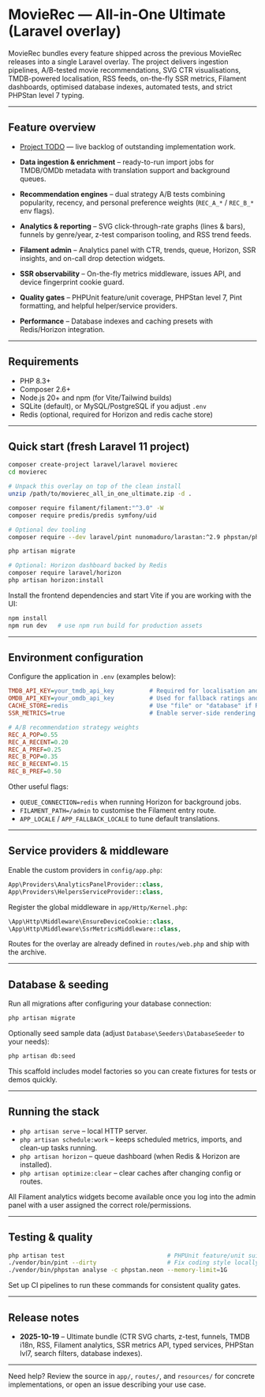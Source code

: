 # MovieRec — All-in-One Ultimate (Laravel overlay)

MovieRec bundles every feature shipped across the previous MovieRec releases into a single Laravel overlay. The project delivers ingestion pipelines, A/B-tested movie recommendations, SVG CTR visualisations, TMDB-powered localisation, RSS feeds, on-the-fly SSR metrics, Filament dashboards, optimised database indexes, automated tests, and strict PHPStan level 7 typing.

---

## Feature overview

- [Project TODO](TODO.md) — live backlog of outstanding implementation work.

- **Data ingestion & enrichment** – ready-to-run import jobs for TMDB/OMDb metadata with translation support and background queues.
- **Recommendation engines** – dual strategy A/B tests combining popularity, recency, and personal preference weights (`REC_A_*` / `REC_B_*` env flags).
- **Analytics & reporting** – SVG click-through-rate graphs (lines & bars), funnels by genre/year, z-test comparison tooling, and RSS trend feeds.
- **Filament admin** – Analytics panel with CTR, trends, queue, Horizon, SSR insights, and on-call drop detection widgets.
- **SSR observability** – On-the-fly metrics middleware, issues API, and device fingerprint cookie guard.
- **Quality gates** – PHPUnit feature/unit coverage, PHPStan level 7, Pint formatting, and helpful helper/service providers.
- **Performance** – Database indexes and caching presets with Redis/Horizon integration.

---

## Requirements

- PHP 8.3+
- Composer 2.6+
- Node.js 20+ and npm (for Vite/Tailwind builds)
- SQLite (default), or MySQL/PostgreSQL if you adjust `.env`
- Redis (optional, required for Horizon and redis cache store)

---

## Quick start (fresh Laravel 11 project)

```bash
composer create-project laravel/laravel movierec
cd movierec

# Unpack this overlay on top of the clean install
unzip /path/to/movierec_all_in_one_ultimate.zip -d .

composer require filament/filament:"^3.0" -W
composer require predis/predis symfony/uid

# Optional dev tooling
composer require --dev laravel/pint nunomaduro/larastan:^2.9 phpstan/phpstan:^1.11

php artisan migrate

# Optional: Horizon dashboard backed by Redis
composer require laravel/horizon
php artisan horizon:install
```

Install the frontend dependencies and start Vite if you are working with the UI:

```bash
npm install
npm run dev   # use npm run build for production assets
```

---

## Environment configuration

Configure the application in `.env` (examples below):

```ini
TMDB_API_KEY=your_tmdb_api_key          # Required for localisation and poster metadata
OMDB_API_KEY=your_omdb_api_key          # Used for fallback ratings and extended metadata
CACHE_STORE=redis                       # Use "file" or "database" if Redis is unavailable
SSR_METRICS=true                        # Enable server-side rendering performance metrics

# A/B recommendation strategy weights
REC_A_POP=0.55
REC_A_RECENT=0.20
REC_A_PREF=0.25
REC_B_POP=0.35
REC_B_RECENT=0.15
REC_B_PREF=0.50
```

Other useful flags:

- `QUEUE_CONNECTION=redis` when running Horizon for background jobs.
- `FILAMENT_PATH=/admin` to customise the Filament entry route.
- `APP_LOCALE` / `APP_FALLBACK_LOCALE` to tune default translations.

---

## Service providers & middleware

Enable the custom providers in `config/app.php`:

```php
App\Providers\AnalyticsPanelProvider::class,
App\Providers\HelpersServiceProvider::class,
```

Register the global middleware in `app/Http/Kernel.php`:

```php
\App\Http\Middleware\EnsureDeviceCookie::class,
\App\Http\Middleware\SsrMetricsMiddleware::class,
```

Routes for the overlay are already defined in `routes/web.php` and ship with the archive.

---

## Database & seeding

Run all migrations after configuring your database connection:

```bash
php artisan migrate
```

Optionally seed sample data (adjust `Database\Seeders\DatabaseSeeder` to your needs):

```bash
php artisan db:seed
```

This scaffold includes model factories so you can create fixtures for tests or demos quickly.

---

## Running the stack

- `php artisan serve` – local HTTP server.
- `php artisan schedule:work` – keeps scheduled metrics, imports, and clean-up tasks running.
- `php artisan horizon` – queue dashboard (when Redis & Horizon are installed).
- `php artisan optimize:clear` – clear caches after changing config or routes.

All Filament analytics widgets become available once you log into the admin panel with a user assigned the correct role/permissions.

---

## Testing & quality

```bash
php artisan test                             # PHPUnit feature/unit suite
./vendor/bin/pint --dirty                    # Fix coding style locally
./vendor/bin/phpstan analyse -c phpstan.neon --memory-limit=1G
```

Set up CI pipelines to run these commands for consistent quality gates.

---

## Release notes

- **2025-10-19** – Ultimate bundle (CTR SVG charts, z-test, funnels, TMDB i18n, RSS, Filament analytics, SSR metrics API, typed services, PHPStan lvl7, search filters, database indexes).

---

Need help? Review the source in `app/`, `routes/`, and `resources/` for concrete implementations, or open an issue describing your use case.
